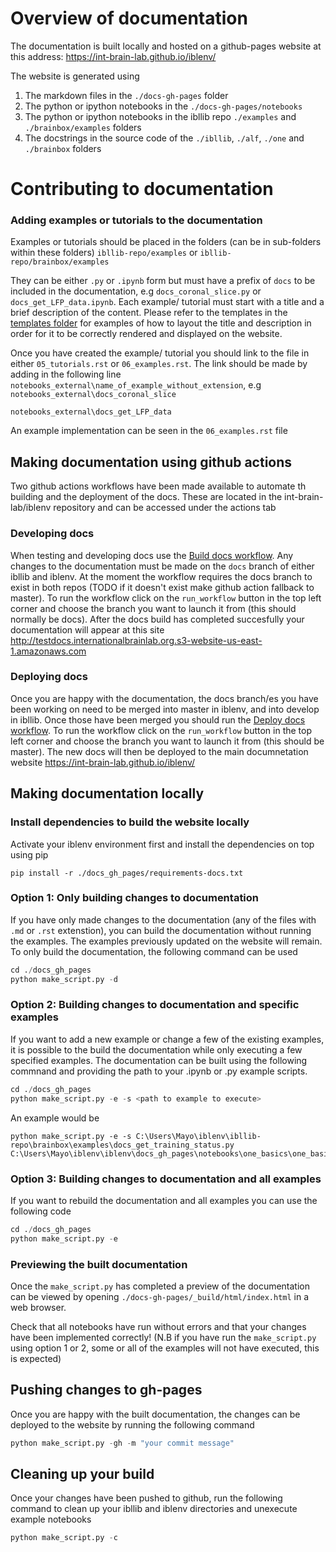 # Overview of documentation

The documentation is built locally and hosted on a github-pages website at this address:
https://int-brain-lab.github.io/iblenv/

The website is generated using
 1. The markdown files in the `./docs-gh-pages` folder
 2. The python or ipython notebooks in the `./docs-gh-pages/notebooks`
 3. The python or ipython notebooks in the ibllib repo  `./examples` and `./brainbox/examples` folders
 4. The docstrings in the source code of the `./ibllib`, `./alf`, `./one` and `./brainbox` folders


# Contributing to documentation

### Adding examples or tutorials to the documentation
Examples or tutorials should be placed in the folders (can be in sub-folders within these folders)
`ibllib-repo/examples`
or
`ibllib-repo/brainbox/examples`

They can be either `.py` or `.ipynb` form but must have a prefix of `docs` to be included in the documentation, 
e.g `docs_coronal_slice.py` or `docs_get_LFP_data.ipynb`. Each example/ tutorial must start with a title and a brief 
description of the content. Please refer to the templates in the [templates folder](./templates) for examples of 
how to layout the title and description in order for it to be correctly rendered and displayed on the website. 

Once you have created the example/ tutorial you should link to the file in either `05_tutorials.rst` or `06_examples.rst`.
The link should be made by adding in the following line `notebooks_external\name_of_example_without_extension`, e.g
`notebooks_external\docs_coronal_slice`

`notebooks_external\docs_get_LFP_data`

An example implementation can be seen in the `06_examples.rst` file

## Making documentation using github actions
Two github actions workflows have been made available to automate th building and the deployment of the docs. These are located in the int-brain-lab/iblenv repository and can be accessed under the actions tab

### Developing docs
When testing and developing docs use the [Build docs workflow](https://github.com/int-brain-lab/iblenv/actions/workflows/build_docs.yml). Any changes to the documentation must be made on the `docs` branch of either ibllib and iblenv. At the moment the workflow requires the docs branch to exist in both repos (TODO if it doesn't exist make github action fallback to master). To run the workflow click on the `run_workflow` button in the top left corner and choose the branch you want to launch it from (this should normally be docs). After the docs build has completed succesfully your documentation will appear at this site http://testdocs.internationalbrainlab.org.s3-website-us-east-1.amazonaws.com

### Deploying docs
Once you are happy with the documentation, the docs branch/es you have been working on need to be merged into master in iblenv, and into develop in ibllib. Once those have been merged you should run the [Deploy docs workflow](https://github.com/int-brain-lab/iblenv/actions/workflows/deploy_docs.yml).  To run the workflow click on the `run_workflow` button in the top left corner and choose the branch you want to launch it from (this should be master). The new docs will then be deployed to the main documnetation website https://int-brain-lab.github.io/iblenv/


## Making documentation locally
### Install dependencies to build the website locally
Activate your iblenv environment first and install the dependencies on top using pip
```shell
pip install -r ./docs_gh_pages/requirements-docs.txt
```

### Option 1: Only building changes to documentation
If you have only made changes to the documentation (any of the files with `.md` or `.rst` extenstion), you can build the
documentation without running the examples. The examples previously updated on the website will remain. To only
build the documentation, the following command can be used

```python
cd ./docs_gh_pages
python make_script.py -d
```

### Option 2: Building changes to documentation and specific examples
If you want to add a new example or change a few of the existing examples, it is possible to the build the documentation
while only executing a few specified examples. The documentation can be built using the following commnand and providing
the path to your .ipynb or .py example scripts. 

```python
cd ./docs_gh_pages
python make_script.py -e -s <path to example to execute>
```

An example would be
```
python make_script.py -e -s C:\Users\Mayo\iblenv\ibllib-repo\brainbox\examples\docs_get_training_status.py C:\Users\Mayo\iblenv\iblenv\docs_gh_pages\notebooks\one_basics\one_basics.ipynb
```

### Option 3: Building changes to documentation and all examples
If you want to rebuild the documentation and all examples you can use the following code

```python
cd ./docs_gh_pages
python make_script.py -e
```

### Previewing the built documentation
Once the `make_script.py` has completed a preview of the documentation can be viewed by opening 
`./docs-gh-pages/_build/html/index.html` in a web browser.

Check that all notebooks have run without errors and that your changes have been implemented correctly! (N.B if you have
run the `make_script.py` using option 1 or 2, some or all of the examples will not have executed, this is expected)


## Pushing changes to gh-pages
Once you are happy with the built documentation, the changes can be deployed to the website by running the following
command

```python
python make_script.py -gh -m "your commit message"
```

## Cleaning up your build
Once your changes have been pushed to github, run the following command to clean up your ibllib and iblenv 
directories and unexecute example notebooks
```python
python make_script.py -c
```




